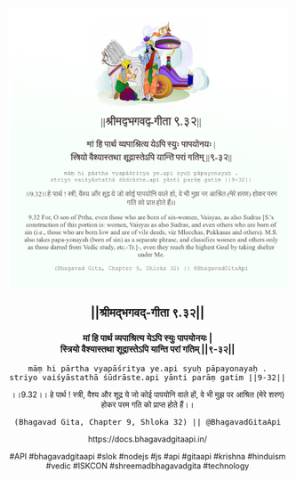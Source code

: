 <img src="../../asset/BG_9_32.png"/>
<center><h2>||श्रीमद्‍भगवद्‍-गीता ९.३२||</h2>
<h3>मां हि पार्थ व्यपाश्रित्य येऽपि स्युः पापयोनयः |<br/>स्त्रियो वैश्यास्तथा शूद्रास्तेऽपि यान्ति परां गतिम् ||९-३२||</h3>
<pre>māṃ hi pārtha vyapāśritya ye.api syuḥ pāpayonayaḥ .<br/>striyo vaiśyāstathā śūdrāste.api yānti parāṃ gatim ||9-32||</pre>
<p>।।9.32।। हे पार्थ ! स्त्री, वैश्य और शूद्र ये जो कोई पापयोनि वाले हों, वे भी मुझ पर आश्रित (मेरे शरण) होकर परम गति को प्राप्त होते हैं।।</p>
<pre>(Bhagavad Gita, Chapter 9, Shloka 32) || @BhagavadGitaApi</pre><p>https://docs.bhagavadgitaapi.in/</p><p>#API #bhagavadgitaapi #slok #nodejs #js #api #gitaapi #krishna #hinduism #vedic #ISKCON #shreemadbhagavadgita #technology</p></center>